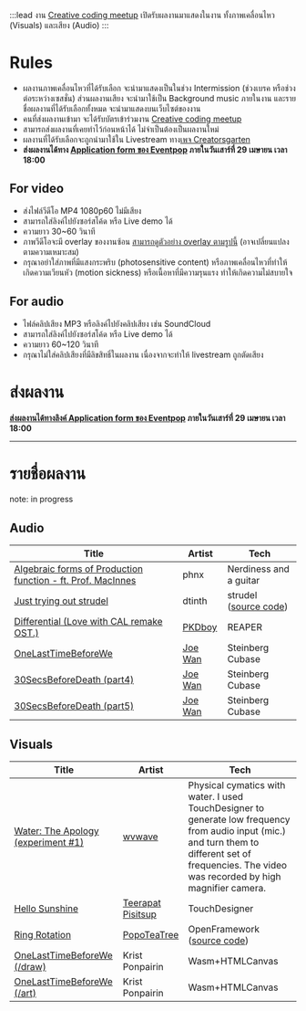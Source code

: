 :::lead
งาน [Creative coding meetup][evp] เปิดรับผลงานมาแสดงในงาน ทั้งภาพเคลื่อนไหว (Visuals) และเสียง (Audio)
:::

[evp]: https://eventpop.me/s/creative-coding-meetup
[form]: https://grtn.org/creative-art-submit

# Rules

- ผลงานภาพเคลื่อนไหวที่ได้รับเลือก จะนำมาแสดงเป็นในช่วง Intermission (ช่วงเบรค หรือช่วงต่อระหว่างเซสชั่น) ส่วนผลงานเสียง จะนำมาใช้เป็น Background music ภายในงาน และรายชื่อผลงานที่ได้รับเลือกทั้งหมด จะนำมาแสดงบนเว็บไซต์ของงาน
- คนที่ส่งผลงานเข้ามา จะได้รับบัตรเข้าร่วมงาน [Creative coding meetup][evp]
- สามารถส่งผลงานที่เคยทำไว้ก่อนหน้าได้ ไม่จำเป็นต้องเป็นผลงานใหม่
- ผลงานที่ได้รับเลือกจะถูกนำมาใช้ใน Livestream ทาง[เพจ Creatorsgarten](https://fb.me/creatorsgarten)
- **ส่งผลงานได้ทาง [Application form ของ Eventpop][form] ภายในวันเสาร์ที่ 29 เมษายน เวลา 18:00**

## For video

- ส่งไฟล์วีดีโอ MP4 1080p60 ไม่มีเสียง
- สามารถใส่ลิงค์ไปยังซอร์สโค้ด หรือ Live demo ได้
- ความยาว 30~60 วินาที
- ภาพวีดีโอจะมี overlay ของงานซ้อน [สามารถดูตัวอย่าง overlay ตามรูปนี้](https://cdn.discordapp.com/attachments/1083744866758045778/1099693120586780692/image.png) (อาจเปลี่ยนแปลงตามความเหมาะสม)
- กรุณาอย่าใส่ภาพที่มีแสงกระพริบ (photosensitive content) หรือภาพเคลื่อนไหวที่ทำให้เกิดความเวียนหัว (motion sickness) หรือเนื้อหาที่มีความรุนแรง ทำให้เกิดความไม่สบายใจ

## For audio

- ไฟล์คลิปเสียง MP3 หรือลิงค์ไปยังคลิปเสียง เช่น SoundCloud
- สามารถใส่ลิงค์ไปยังซอร์สโค้ด หรือ Live demo ได้
- ความยาว 60~120 วินาที
- กรุณาไม่ใส่คลิปเสียงที่มีลิขสิทธิ์ในผลงาน เนื่องจากจะทำให้ livestream ถูกตัดเสียง

# ส่งผลงาน

**[ส่งผลงานได้ทางลิงค์ Application form ของ Eventpop][form] ภายในวันเสาร์ที่ 29 เมษายน เวลา 18:00**

----

# รายชื่อผลงาน

note: in progress

## Audio

| Title | Artist | Tech |
| ----- | ------ | ---- |
| [Algebraic forms of Production function - ft. Prof. MacInnes](https://m.soundcloud.com/xnhp/algebraic-forms-of-production-function-ft-prof-macinnes) | phnx | Nerdiness and a guitar |
| [Just trying out strudel](https://drive.google.com/file/d/1apH6DBbwseIgymPBxOf-bakHxAQleXN3/view?usp=share_link) | dtinth | strudel ([source code](https://strudel.tidalcycles.org/?zXR46ueBGaSN)) |
| [Differential (Love with CAL remake OST.)](https://drive.google.com/file/d/1HuvUptW8edP4tabZkyp9zxHVUfemwUhp/view) | [PKDboy](https://www.instagram.com/kpisabsentminded/) | REAPER |
| [OneLastTimeBeforeWe](https://onelasttimebeforewe.deadlinealwaysexists.com/music/Part1_full.mp3) | [Joe Wan](https://www.youtube.com/@Joe_Wan) | Steinberg Cubase |
| [30SecsBeforeDeath (part4)](https://30secsbeforedeath.deadlinealwaysexists.com/music/part4_final.mp3) | [Joe Wan](https://www.youtube.com/@Joe_Wan) | Steinberg Cubase |
| [30SecsBeforeDeath (part5)](https://30secsbeforedeath.deadlinealwaysexists.com/music/part5_final.mp3) | [Joe Wan](https://www.youtube.com/@Joe_Wan) | Steinberg Cubase |

## Visuals

| Title | Artist | Tech |
| ----- | ------ | ---- |
| [Water: The Apology (experiment #1)](https://drive.google.com/file/d/1NoQKZNNckHVKHMjjcLZLz_Ev_xWfysxC/view?usp=sharing) | [wvwave](https://www.instagram.com/wvweeratouch/) | Physical cymatics with water. I used TouchDesigner to generate low frequency from audio input (mic.) and turn them to different set of frequencies. The video was recorded by high magnifier camera. |
| [Hello Sunshine](https://drive.google.com/file/d/1LOHosFaeIU2ZuqO7kbGY0lI4_zjkdPZu/view) | [Teerapat Pisitsup](https://www.instagram.com/teerapatpisitsup/) | TouchDesigner |
| [Ring Rotation](https://drive.google.com/drive/folders/1Htc0sYwXppwNDovdyWUQS-O5bblZuWZ5?usp=sharing) | [PopoTeaTree](https://www.instagram.com/juneygorllery/) | OpenFramework ([source code](https://github.com/PopoTeaTree/Morphing)) |
| [OneLastTimeBeforeWe (/draw)](https://onelasttimebeforewe.deadlinealwaysexists.com/draw) | Krist Ponpairin | Wasm+HTMLCanvas |
| [OneLastTimeBeforeWe (/art)](https://onelasttimebeforewe.deadlinealwaysexists.com/art) | Krist Ponpairin | Wasm+HTMLCanvas |
